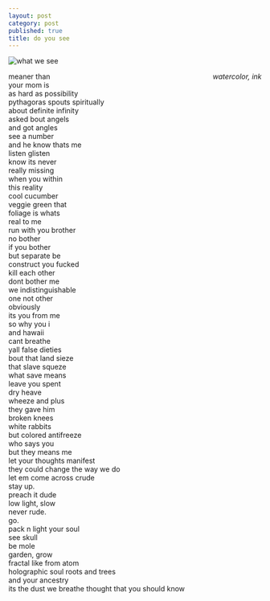 ```yaml
---
layout: post
category: post
published: true
title: do you see
---
```

![what we see]({{site.baseurl}}/media/what-we-see.jpeg)
<!--more-->
<span class='date' style='float:right;'>*watercolor, ink*</span>  
  
  
  
meaner than  
your mom is  
as hard as possibility   
pythagoras spouts spiritually  
about definite infinity  
asked bout angels  
and got angles  
see a number  
and he know thats me  
listen glisten  
know its never  
really missing  
when you within  
this reality  
cool cucumber  
veggie green that  
foliage is whats  
real to me  
run with you brother  
no bother  
if you bother  
but separate be  
construct you fucked  
kill each other  
dont bother me  
we indistinguishable  
one not other  
obviously  
its you from me  
so why you i  
and hawaii  
cant breathe  
yall false dieties  
bout that land sieze  
that slave squeze  
what save means  
leave you spent  
dry heave  
wheeze and plus  
they gave him  
broken knees  
white rabbits  
but colored antifreeze  
who says you  
but they means me    
let your thoughts manifest  
they could change the way we do  
let em come across crude  
stay up.  
preach it dude  
low light, slow  
never rude.  
go.  
pack n light your soul  
see skull  
be mole  
garden, grow  
fractal like from atom  
holographic soul
roots and trees  
and your ancestry  
its the dust we breathe
thought that you should know